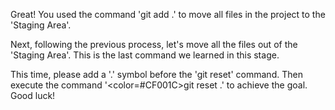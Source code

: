 Great!
You used the command 'git add .' to move all files in the project to the 'Staging Area'.

Next, following the previous process, 
let's move all the files out of the 'Staging Area'. 
This is the last command we learned in this stage.

This time, please add a '.' symbol before the 'git reset' command.
Then execute the command '<color=#CF001C>git reset .</color>' to achieve the goal.
Good luck!